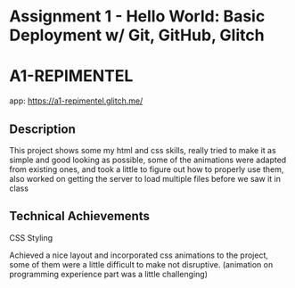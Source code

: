 Assignment 1 - Hello World: Basic Deployment w/ Git, GitHub, Glitch
===

# A1-REPIMENTEL

app: https://a1-repimentel.glitch.me/

## Description

This project shows some my html and css skills, really tried to make it as simple and good looking as possible, some of the animations were adapted from existing ones, and took a little to figure out how to properly use them, also worked on getting the server to load multiple files before we saw it in class

## Technical Achievements

CSS Styling

Achieved a nice layout and incorporated css animations to the project, some of them were a little difficult to make not disruptive. (animation on programming experience part was a little challenging)


